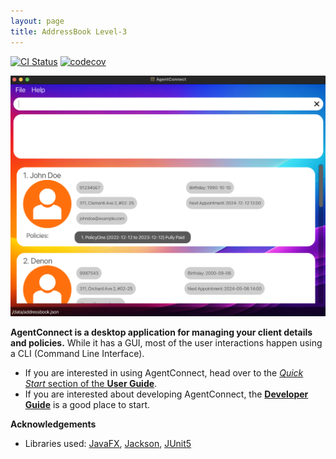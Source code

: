 ```yaml
---
layout: page
title: AddressBook Level-3
---
```


[![CI Status](https://github.com/se-edu/addressbook-level3/workflows/Java%20CI/badge.svg)](https://github.com/se-edu/addressbook-level3/actions)
[![codecov](https://codecov.io/gh/se-edu/addressbook-level3/branch/master/graph/badge.svg)](https://codecov.io/gh/se-edu/addressbook-level3)

![Ui](images/GUI.png)

**AgentConnect is a desktop application for managing your client details and policies.** While it has a GUI, most of the user interactions happen using a CLI (Command Line Interface).

* If you are interested in using AgentConnect, head over to the [_Quick Start_ section of the **User Guide**](UserGuide.md#quick-start).
* If you are interested about developing AgentConnect, the [**Developer Guide**](DeveloperGuide.md) is a good place to start.


**Acknowledgements**

* Libraries used: [JavaFX](https://openjfx.io/), [Jackson](https://github.com/FasterXML/jackson), [JUnit5](https://github.com/junit-team/junit5)
